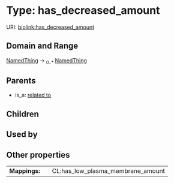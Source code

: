 
# Type: has_decreased_amount




URI: [biolink:has_decreased_amount](https://w3id.org/biolink/vocab/has_decreased_amount)


## Domain and Range

[NamedThing](NamedThing.md) ->  <sub>0..*</sub> [NamedThing](NamedThing.md)

## Parents

 *  is_a: [related to](related_to.md)

## Children


## Used by


## Other properties

|  |  |  |
| --- | --- | --- |
| **Mappings:** | | CL:has_low_plasma_membrane_amount |


